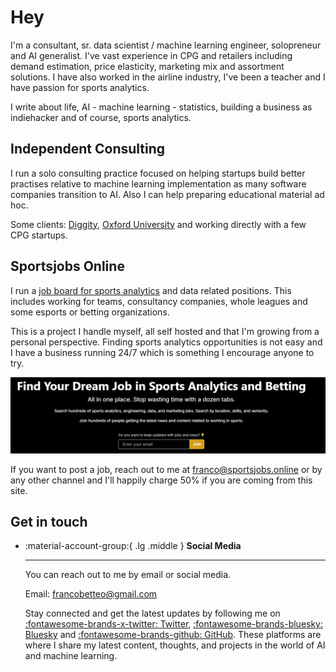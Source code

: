 # Hey

I'm a consultant, sr. data scientist / machine learning engineer, solopreneur and AI generalist. I've vast experience in CPG and retailers including demand estimation,  price elasticity, marketing mix and assortment solutions. I have also worked in the airline industry, I've been a teacher and I have passion for sports analytics. 

I write about life, AI - machine learning - statistics, building a business as indiehacker and of course, sports analytics. 

## Independent Consulting

I run a solo consulting practice focused on helping startups build better practises relative to machine learning implementation as many software companies transition to AI. 
Also I can help preparing educational material ad hoc.

Some clients: [Diggity](https://es.linkedin.com/company/digitty), [Oxford University](https://www.cs.ox.ac.uk/research/ai_ml/index.html)  and working directly with a few CPG startups.

<!-- Ready to elevate your AI and machine learning capabilities? Schedule a free 30-minute consultation to discuss how I can help your business succeed.
[<button style="background-color: #4CAF50; border: none; color: white; padding: 15px 32px; text-align: center; text-decoration: none; display: inline-block; font-size: 16px; margin: 4px 2px; cursor: pointer; border-radius: 4px;">Schedule a Free Consultation</button>](https://calendar.app.google/jKJQhmpZ3V2WZz899){:target="_blank"} -->

<!-- Google Calendar Appointment Scheduling begin -->
<link href="https://calendar.google.com/calendar/scheduling-button-script.css" rel="stylesheet">
<script src="https://calendar.google.com/calendar/scheduling-button-script.js" async></script>
<script>
(function() {
  var target = document.currentScript;
  window.addEventListener('load', function() {
    calendar.schedulingButton.load({
      url: 'https://calendar.google.com/calendar/appointments/schedules/AcZssZ0JQSYOeX4y5slQlDYH66ugJq05Yx9Mj2gwfAOam5kfXNTRJZIZZUuJoHT-BsbKS-HgIM7M67ij?gv=true',
      color: '#4CAF50', //'#526772',
      label: "Schedule a Free Consultation",
      target,
    });
  });
})();
</script>
<!-- end Google Calendar Appointment Scheduling -->

## Sportsjobs Online
I run a [job board for sports analytics](https://sportsjobs.online) and data related positions. This includes working for teams, consultancy companies, whole leagues and some esports or betting organizations.  

This is a project I handle myself, all self hosted and that I'm growing from a personal perspective. Finding sports analytics opportunities is not easy and I have a business running 24/7 which is something I encourage anyone to try.  

![Sportsjobs cover](public/img/sportsjobs_cover.png)

If you want to post a job, reach out to me at franco@sportsjobs.online or by any other channel and I'll happily charge 50% if you are coming from this site.


## Get in touch

<div class="grid cards" markdown>


-   :material-account-group:{ .lg .middle } __Social Media__

    ---

    You can reach out to me by email or social media.

    Email: francobetteo@gmail.com

    Stay connected and get the latest updates by following me on [:fontawesome-brands-x-twitter: Twitter](https://x.com/franbetteo), [:fontawesome-brands-bluesky: Bluesky](https://bsky.app/profile/franbetteo.bsky.social) and [:fontawesome-brands-github: GitHub](https://github.com/fbetteo). These platforms are where I share my latest content, thoughts, and projects in the world of AI and machine learning.

</div>